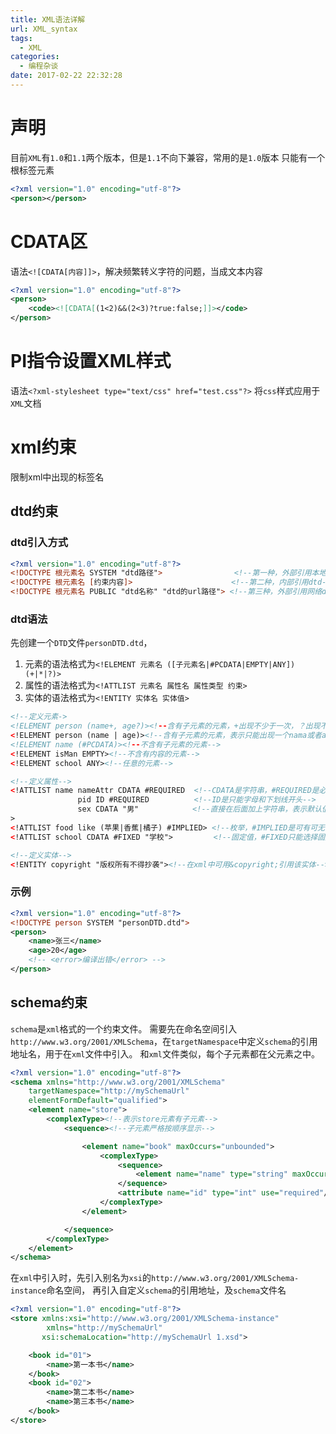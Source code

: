 ```yaml
---
title: XML语法详解
url: XML_syntax
tags:
  - XML
categories:
  - 编程杂谈
date: 2017-02-22 22:32:28
---
```

# 声明
目前`XML`有`1.0`和`1.1`两个版本，但是`1.1`不向下兼容，常用的是`1.0`版本
只能有一个根标签元素
```xml
<?xml version="1.0" encoding="utf-8"?>
<person></person>
```
<!-- more -->

# CDATA区
语法`<![CDATA[内容]]>`，解决频繁转义字符的问题，当成文本内容
```xml
<?xml version="1.0" encoding="utf-8"?>
<person>
    <code><![CDATA[(1<2)&&(2<3)?true:false;]]></code>
</person>
```

# PI指令设置XML样式
语法`<?xml-stylesheet type="text/css" href="test.css"?>`
将`css`样式应用于`XML`文档

# xml约束
限制xml中出现的标签名

## dtd约束
### dtd引入方式
```xml
<?xml version="1.0" encoding="utf-8"?>
<!DOCTYPE 根元素名 SYSTEM "dtd路径">                <!--第一种，外部引用本地dtd-->
<!DOCTYPE 根元素名 [约束内容]>                      <!--第二种，内部引用dtd-->
<!DOCTYPE 根元素名 PUBLIC "dtd名称" "dtd的url路径"> <!--第三种，外部引用网络dtd-->
```
### dtd语法
先创建一个`DTD`文件`personDTD.dtd`，
1. 元素的语法格式为`<!ELEMENT 元素名 ([子元素名|#PCDATA|EMPTY|ANY])(+|*|?)>`
1. 属性的语法格式为`<!ATTLIST 元素名 属性名 属性类型 约束>`
1. 实体的语法格式为`<!ENTITY 实体名 实体值>`

```xml
<!--定义元素->
<!ELEMENT person (name+, age?)><!--含有子元素的元素，+出现不少于一次，？出现不多于一次，*出现任意多次-->
<!ELEMENT person (name | age)><!--含有子元素的元素，表示只能出现一个nama或者age
<!ELEMENT name (#PCDATA)><!--不含有子元素的元素-->
<!ELEMENT isMan EMPTY><!--不含有内容的元素-->
<!ELEMENT school ANY><!--任意的元素-->

<!--定义属性-->
<!ATTLIST name nameAttr CDATA #REQUIRED  <!--CDATA是字符串，#REQUIRED是必须出现-->
               pid ID #REQUIRED          <!--ID是只能字母和下划线开头-->
               sex CDATA "男"            <!--直接在后面加上字符串，表示默认值-->
>     
<!ATTLIST food like (苹果|香蕉|橘子) #IMPLIED> <!--枚举，#IMPLIED是可有可无-->
<!ATTLIST school CDATA #FIXED "学校">         <!--固定值，#FIXED只能选择固定属性值-->

<!--定义实体-->
<!ENTITY copyright "版权所有不得抄袭"><!--在xml中可用&copyright;引用该实体-->
```

### 示例
```xml
<?xml version="1.0" encoding="utf-8"?>
<!DOCTYPE person SYSTEM "personDTD.dtd">
<person>
    <name>张三</name>
    <age>20</age>
    <!-- <error>编译出错</error> -->
</person>
```

## schema约束
`schema`是`xml`格式的一个约束文件。
需要先在命名空间引入`http://www.w3.org/2001/XMLSchema`，在`targetNamespace`中定义`schema`的引用地址名，用于在`xml`文件中引入。
和`xml`文件类似，每个子元素都在父元素之中。
```xml
<?xml version="1.0" encoding="utf-8"?>
<schema xmlns="http://www.w3.org/2001/XMLSchema" 
    targetNamespace="http://mySchemaUrl"
    elementFormDefault="qualified">
    <element name="store">
        <complexType><!--表示store元素有子元素-->
            <sequence><!--子元素严格按顺序显示-->

                <element name="book" maxOccurs="unbounded">
                    <complexType>
                        <sequence>
                            <element name="name" type="string" maxOccurs="unbounded"/><!--maxOccurs表示元素出现次数-->
                        </sequence>
                        <attribute name="id" type="int" use="required"/><!--book的属性，必须在最后声明-->
                    </complexType>
                </element>

            </sequence>
        </complexType>
    </element>
</schema>
```
在`xml`中引入时，先引入别名为`xsi`的`http://www.w3.org/2001/XMLSchema-instance`命名空间，
再引入自定义`schema`的引用地址，及`schema`文件名
```xml
<?xml version="1.0" encoding="utf-8"?>
<store xmlns:xsi="http://www.w3.org/2001/XMLSchema-instance"
        xmlns="http://mySchemaUrl"
       xsi:schemaLocation="http://mySchemaUrl 1.xsd">

    <book id="01">
        <name>第一本书</name>
    </book>
    <book id="02">
        <name>第二本书</name>
        <name>第三本书</name>
    </book>
</store>
```
